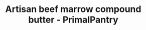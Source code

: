 ---
title: "Artisan beef marrow compound butter - PrimalPantry"
description: "Bring your meal to life with artisan beef marrow compound butter by PrimalPantry"
type: custom
layout: products/marrow-butter
beefpricesmalllink: price_1PvvxAABkrUo6tgOPSkUJ471
wipe: true
---